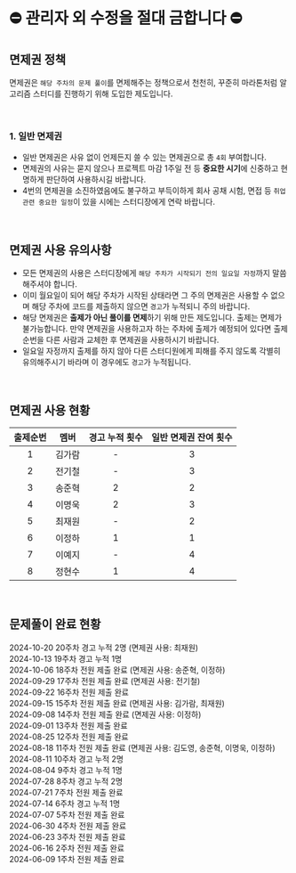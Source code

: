 # ⛔ 관리자 외 수정을 절대 금합니다 ⛔

## 면제권 정책

면제권은 `해당 주차의 문제 풀이`를 면제해주는 정책으로서 천천히, 꾸준히 마라톤처럼 알고리즘 스터디를 진행하기 위해 도입한 제도입니다.

<br>

### 1. 일반 면제권

- 일반 면제권은 사유 없이 언제든지 쓸 수 있는 면제권으로 총 `4회` 부여합니다.
- 면제권의 사유는 묻지 않으나 프로젝트 마감 1주일 전 등 **중요한 시기**에 신중하고 현명하게 판단하여 사용하시길 바랍니다.
- 4번의 면제권을 소진하였음에도 불구하고 부득이하게 회사 공채 시험, 면접 등 `취업 관련 중요한 일정`이 있을 시에는 스터디장에게 연락 바랍니다.

<br>

## 면제권 사용 유의사항

- 모든 면제권의 사용은 스터디장에게 `해당 주차가 시작되기 전의 일요일 자정`까지 말씀해주셔야 합니다.
- 이미 월요일이 되어 해당 주차가 시작된 상태라면 그 주의 면제권은 사용할 수 없으며 해당 주차에 코드를 제출하지 않으면 `경고`가 누적되니 주의 바랍니다.
- 해당 면제권은 **출제가 아닌 풀이를 면제**하기 위해 만든 제도입니다. 출제는 면제가 불가능합니다. 만약 면제권을 사용하고자 하는 주차에 출제가 예정되어 있다면 출제 순번을 다른 사람과 교체한 후 면제권을 사용하시기 바랍니다.
- 일요일 자정까지 출제를 하지 않아 다른 스터디원에게 피해를 주지 않도록 각별히 유의해주시기 바라며 이 경우에도 `경고`가 누적됩니다.

<br>

## 면제권 사용 현황

| 출제순번 |  멤버  | 경고 누적 횟수 | 일반 면제권 잔여 횟수 |
| :------: | :----: |:--------:|:------------:|
|    1     | 김가람 |    -     |      3       |
|    2     | 전기철 |    -     |      3       |
|    3     | 송준혁 |    2     |      2       |
|    4     | 이명욱 |    2     |      3       |
|    5     | 최재원 |    -     |      2       |
|    6     | 이정하 |    1     |      1       |
|    7     | 이예지 |    -     |      4       |
|    8     | 정현수 |    1     |      4       |

<br>

## 문제풀이 완료 현황

2024-10-20 20주차 경고 누적 2명 (면제권 사용: 최재원) <br>
2024-10-13 19주차 경고 누적 1명 <br>
2024-10-06 18주차 전원 제출 완료 (면제권 사용: 송준혁, 이정하) <br>
2024-09-29 17주차 전원 제출 완료 (면제권 사용: 전기철) <br>
2024-09-22 16주차 전원 제출 완료 <br>
2024-09-15 15주차 전원 제출 완료 (면제권 사용: 김가람, 최재원) <br>
2024-09-08 14주차 전원 제출 완료 (면제권 사용: 이정하) <br>
2024-09-01 13주차 전원 제출 완료 <br>
2024-08-25 12주차 전원 제출 완료 <br>
2024-08-18 11주차 전원 제출 완료 (면제권 사용: 김도영, 송준혁, 이명욱, 이정하) <br>
2024-08-11 10주차 경고 누적 2명 <br>
2024-08-04 9주차 경고 누적 1명 <br>
2024-07-28 8주차 경고 누적 2명 <br>
2024-07-21 7주차 전원 제출 완료 <br>
2024-07-14 6주차 경고 누적 1명 <br>
2024-07-07 5주차 전원 제출 완료 <br>
2024-06-30 4주차 전원 제출 완료 <br>
2024-06-23 3주차 전원 제출 완료 <br>
2024-06-16 2주차 전원 제출 완료 <br>
2024-06-09 1주차 전원 제출 완료 <br>
